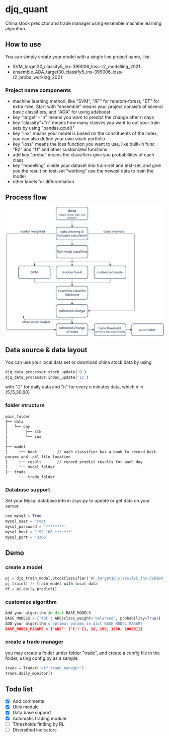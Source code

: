 # djq_quant

China stock predictor and trade manager using ensemble machine learning algorithm.
## How to use
You can simply create your model with a single line project name, like
- SVM_target30_classify5_inx-399006_loss-r2_modelling_2021
- ensemble_ADA_target30_classify5_inx-399006_loss-r2_proba_working_2021
### Project name components
- machine learning method, like "SVM", "RF" for random-forest, "ET" for extra-tree, 
  Start with "ensemble" means your project consists of several basic classifiers, and "ADA" for using adaboost.
- key "target"+"n" means you want to predict the change after n days
- key "classify"+"n" means how many classes you want to qut your train sets by using "pandas.qcut()"
- key "inx" means your model is based on the constituents of the index, you can also define your own stock portfolio
- key "loss" means the loss function you want to use, like built-in func "R2" and "f1" and other customized functions
- add key "proba" means the classifiers give you probabilities of each class
- key "modelling" divide your dataset into train-set and test-set, and give you the result on test-set
      "working" use the newest data to train the model
- other labels for differentiation
## Process flow
![Image text](https://raw.githubusercontent.com/superdjq/djq_quant/master/model%20flowchart.png)
## Data source & data layout
You can use your local data set or download china stock data by using 
```python 
djq_data_processor.stock_update('D')
djq_data_processor.index_update('15')
```
with "D" for daily data and "n" for every n minutes data, which n in {5,15,30,60}
### folder structure
```
main_folder 
├── data
│   └── day
│        ├── stk
│        └── inx
│
├── model
│     ├── book         // each classifier has a book to record best params and .pkl file location
│     ├── result       // record predict results for each day 
│     └── model_folder                  
├── trade
      └── trade_folder     
```  
### Database support
Set your Mysql database info in zsys.py to update or get data on your server
```python
use_mysql = True
mysql_user = 'root'
mysql_password = '********'
mysql_host = '192.168.***.***'
mysql_port = '3306'
```
## Demo
### create a model
```python 
pj = djq_train_model.StcokClassifier('RF_target10_classify5_inx-399300_loss-profit_working')
pj.train() // train model with local data
df = pj.daily_predict() 
```
### customize algorithm
```python 
Add your algorithm in dict BASE_MODELS
BASE_MODELS = {'ABC': ABC(class_weight='balanced', probability=True)}
ADD your algorithm's optimal params in dict BASE_MODEL_PARAMS
BASE_MODEL_PARAMS = {'ABC': {'C': [1, 10, 100, 1000, 10000]}}
```
### create a trade manager
you may create a folder under folder "trade", and create a config file in the folder, using config.py as a sample
```python 
trade = Trader('etf_trade_manager')
trade.daily_monitor()
```
## Todo list
- [x] Add comments
- [x] Utils module
- [x] Data base support
- [x] Automatic trading module
- [ ] Thresholds finding by RL
- [ ] Diversified indicators
